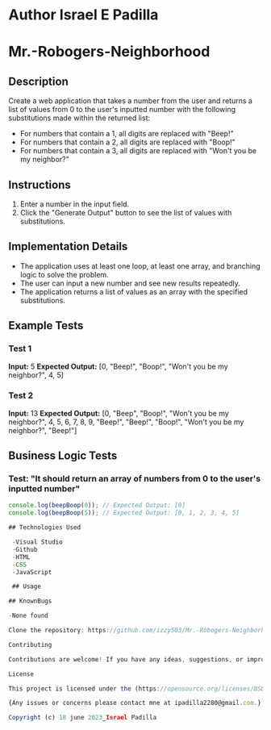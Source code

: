 # Author Israel E Padilla

# Mr.-Robogers-Neighborhood

## Description
Create a web application that takes a number from the user and returns a list of values from 0 to the user's inputted number with the following substitutions made within the returned list:

- For numbers that contain a 1, all digits are replaced with "Beep!"
- For numbers that contain a 2, all digits are replaced with "Boop!"
- For numbers that contain a 3, all digits are replaced with "Won't you be my neighbor?"

## Instructions
1. Enter a number in the input field.
2. Click the "Generate Output" button to see the list of values with substitutions.

## Implementation Details
- The application uses at least one loop, at least one array, and branching logic to solve the problem.
- The user can input a new number and see new results repeatedly.
- The application returns a list of values as an array with the specified substitutions.

## Example Tests

### Test 1
**Input:** 5
**Expected Output:** [0, "Beep!", "Boop!", "Won't you be my neighbor?", 4, 5]

### Test 2
**Input:** 13
**Expected Output:** [0, "Beep", "Boop!", "Won't you be my neighbor?", 4, 5, 6, 7, 8, 9, "Beep!", "Beep!", "Boop!", "Won't you be my neighbor?", "Beep!"]

## Business Logic Tests

### Test: "It should return an array of numbers from 0 to the user's inputted number"
```javascript
console.log(beepBoop(0)); // Expected Output: [0]
console.log(beepBoop(5)); // Expected Output: [0, 1, 2, 3, 4, 5]

## Technologies Used

 -Visual Studio 
 -Github
 -HTML
 -CSS
 -JavaScript

 ## Usage

## KnownBugs

-None found

Clone the repository: https://github.com/izzy503/Mr.-Robogers-Neighborhood.git

Contributing

Contributions are welcome! If you have any ideas, suggestions, or improvements, feel free to open an issue or submit a pull request.

License

This project is licensed under the (https://opensource.org/licenses/BSD-2-Clause) 

{Any issues or concerns please contact mne at ipadilla2280@gmail.com.}

Copyright (c) 18 june 2023_Israel Padilla
